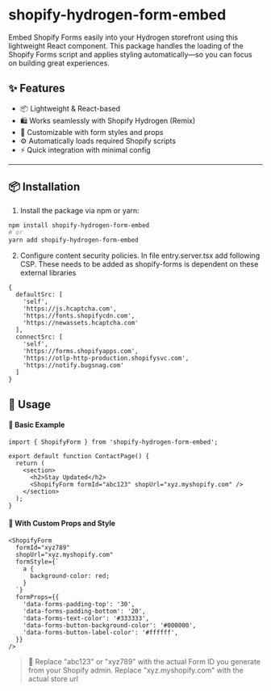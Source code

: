 # shopify-hydrogen-form-embed

Embed Shopify Forms easily into your Hydrogen storefront using this lightweight React component. This package handles the loading of the Shopify Forms script and applies styling automatically—so you can focus on building great experiences.

## ✨ Features

- 📦 Lightweight & React-based
- 🛍️ Works seamlessly with Shopify Hydrogen (Remix)
- 🎨 Customizable with form styles and props
- ⚙️ Automatically loads required Shopify scripts
- ⚡ Quick integration with minimal config

---

## 📦 Installation

1. Install the package via npm or yarn:

```bash
npm install shopify-hydrogen-form-embed
# or
yarn add shopify-hydrogen-form-embed
```

2. Configure content security policies. In file entry.server.tsx add following CSP. These needs to be added as shopify-forms is dependent on these external libraries

```
{
  defaultSrc: [
    'self',
    'https://js.hcaptcha.com',
    'https://fonts.shopifycdn.com',
    'https://newassets.hcaptcha.com'
  ],
  connectSrc: [
    'self',
    'https://forms.shopifyapps.com',
    'https://otlp-http-production.shopifysvc.com',
    'https://notify.bugsnag.com'
  ]
}
```

## 🚀 Usage

#### 🧁 Basic Example

```tsx
import { ShopifyForm } from 'shopify-hydrogen-form-embed';

export default function ContactPage() {
  return (
    <section>
      <h2>Stay Updated</h2>
      <ShopifyForm formId="abc123" shopUrl="xyz.myshopify.com" />
    </section>
  );
}
```

#### 🎨 With Custom Props and Style

```tsx
<ShopifyForm
  formId="xyz789"
  shopUrl="xyz.myshopify.com"
  formStyle={`
    a {
      background-color: red;
    }
  `}
  formProps={{
    'data-forms-padding-top': '30',
    'data-forms-padding-bottom': '20',
    'data-forms-text-color': '#333333',
    'data-forms-button-background-color': '#000000',
    'data-forms-button-label-color': '#ffffff',
  }}
/>
```

> 📝 Replace "abc123" or "xyz789" with the actual Form ID you generate from your Shopify admin.
> Replace "xyz.myshopify.com" with the actual store url
